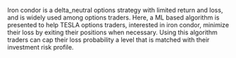 Iron condor is a delta_neutral options strategy with limited return and loss, and is widely used among options traders. Here, a ML based algorithm is presented to help TESLA options traders, interested in iron condor, minimize their loss by exiting their positions when necessary. Using this algorithm traders can cap their loss probability a level that is matched with their investment risk profile.